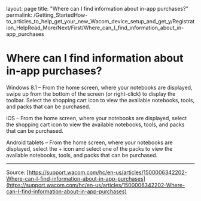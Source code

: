 layout: page
title: "Where can I find information about in-app purchases?"
permalink: /Getting_StartedHow-to_articles_to_help_get_your_new_Wacom_device_setup_and_get_y/Registration_HelpRead_More/Next/First/Where_can_I_find_information_about_in-app_purchases

# Where can I find information about in-app purchases?

Windows 8.1 – From the home screen, where your notebooks are displayed, swipe up from the bottom of the screen (or right-click) to display the toolbar. Select the shopping cart icon to view the available notebooks, tools, and packs that can be purchased.


iOS – From the home screen, where your notebooks are displayed, select the shopping cart icon to view the available notebooks, tools, and packs that can be purchased.


Android tablets – From the home screen, where your notebooks are displayed, select the + icon and select one of the packs to view the available notebooks, tools, and packs that can be purchased.

---
Source: [https://support.wacom.com/hc/en-us/articles/1500006342202-Where-can-I-find-information-about-in-app-purchases](https://support.wacom.com/hc/en-us/articles/1500006342202-Where-can-I-find-information-about-in-app-purchases)
